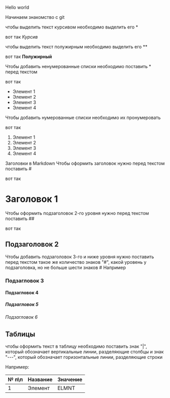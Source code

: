 Hello world

Начинаем знакомство с git

чтобы выделить текст курсивом необходимо выделить его *

вот так
*Курсив*

чтобы выделить текст полужирным необходимо выделить его **

 вот так **Полужирный**

Чтобы добавить ненумерованные списки необходимо поставить * перед текстом

вот так
* Элемент 1
* Элемент 2
* Элемент 3
* Элемент 4

Чтобы добавить нумерованные списки необходимо их пронумеровать

вот так
1. Элемент 1
2. Элемент 2
3. Элемент 3
4. Элемент 4


Заголовки в Markdown
Чтобы оформить заголовок нужно перед текстом поставить #

вот так
# Заголовок 1
Чтобы оформить подзаголовок 2-го уровня нужно перед текстом поставить ##

вот так
## Подзаголовок 2

Чтобы добавить подзаголовок 3-го и ниже уровня нужно поставить перед текстом такое же количество знаков "#", какой уровень у подзаголовка, но не больше шести знаков # Например

### Подзагловок 3
#### Подзагловок 4
##### Подзагловок 5
###### Подзагловок 6

## Таблицы
чтобы оформить текст в таблицу необходимо поставить знак "|", который обозначает вертикальные линии, разделяющие столбцы и знак "---", который обозначает горизонтальные линии, разделяющие строки

Например:

№ п\п | Название | Значение
--- | --- | ---
1 | Элемент | ELMNT




